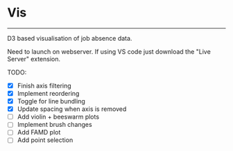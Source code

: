 # Vis
---
D3 based visualisation of job absence data.

Need to launch on webserver. If using VS code just download the "Live Server" extension.

TODO:
- [x] Finish axis filtering
- [x] Implement reordering
- [x] Toggle for line bundling
- [x] Update spacing when axis is removed
- [ ] Add violin + beeswarm plots
- [ ] Implement brush changes
- [ ] Add FAMD plot
- [ ] Add point selection
